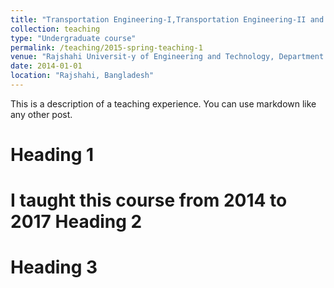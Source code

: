 ```yaml
---
title: "Transportation Engineering-I,Transportation Engineering-II and Transportation Engineering Sessional-II"
collection: teaching
type: "Undergraduate course"
permalink: /teaching/2015-spring-teaching-1
venue: "Rajshahi Universit-y of Engineering and Technology, Department of Civil Engineering"
date: 2014-01-01 
location: "Rajshahi, Bangladesh"
---
```


This is a description of a teaching experience. You can use markdown like any other post.

Heading 1
======
I taught this course from 2014 to 2017
Heading 2
======

Heading 3
======
